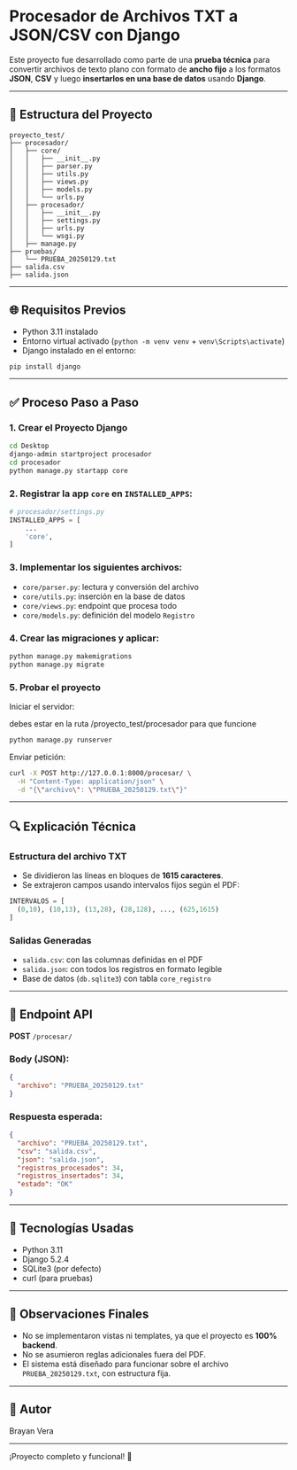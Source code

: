 # Procesador de Archivos TXT a JSON/CSV con Django

Este proyecto fue desarrollado como parte de una **prueba técnica** para convertir archivos de texto plano con formato de **ancho fijo** a los formatos **JSON**, **CSV** y luego **insertarlos en una base de datos** usando **Django**.

---

## 📂 Estructura del Proyecto

```
proyecto_test/
├── procesador/
│   ├── core/
│   │   ├── __init__.py
│   │   ├── parser.py
│   │   ├── utils.py
│   │   ├── views.py
│   │   ├── models.py
│   │   └── urls.py
│   ├── procesador/
│   │   ├── __init__.py
│   │   ├── settings.py
│   │   ├── urls.py
│   │   └── wsgi.py
│   ├── manage.py
├── pruebas/
│   └── PRUEBA_20250129.txt
├── salida.csv
├── salida.json
```

---

## 🌐 Requisitos Previos

- Python 3.11 instalado
- Entorno virtual activado (`python -m venv venv` + `venv\Scripts\activate`)
- Django instalado en el entorno:

```bash
pip install django
```

---

## ✅ Proceso Paso a Paso

### 1. Crear el Proyecto Django

```bash
cd Desktop
django-admin startproject procesador
cd procesador
python manage.py startapp core
```

### 2. Registrar la app `core` en `INSTALLED_APPS`:

```python
# procesador/settings.py
INSTALLED_APPS = [
    ...
    'core',
]
```

### 3. Implementar los siguientes archivos:

- `core/parser.py`: lectura y conversión del archivo
- `core/utils.py`: inserción en la base de datos
- `core/views.py`: endpoint que procesa todo
- `core/models.py`: definición del modelo `Registro`

### 4. Crear las migraciones y aplicar:

```bash
python manage.py makemigrations
python manage.py migrate
```

### 5. Probar el proyecto

Iniciar el servidor:

debes estar en la ruta /proyecto_test/procesador para que funcione

```bash
python manage.py runserver
```

Enviar petición:

```bash
curl -X POST http://127.0.0.1:8000/procesar/ \
  -H "Content-Type: application/json" \
  -d "{\"archivo\": \"PRUEBA_20250129.txt\"}"
```

---

## 🔍 Explicación Técnica

### Estructura del archivo TXT

- Se dividieron las líneas en bloques de **1615 caracteres**.
- Se extrajeron campos usando intervalos fijos según el PDF:

```python
INTERVALOS = [
  (0,10), (10,13), (13,28), (28,128), ..., (625,1615)
]
```

### Salidas Generadas

- `salida.csv`: con las columnas definidas en el PDF
- `salida.json`: con todos los registros en formato legible
- Base de datos (`db.sqlite3`) con tabla `core_registro`

---

## 🚀 Endpoint API

**POST** `/procesar/`

### Body (JSON):

```json
{
  "archivo": "PRUEBA_20250129.txt"
}
```

### Respuesta esperada:

```json
{
  "archivo": "PRUEBA_20250129.txt",
  "csv": "salida.csv",
  "json": "salida.json",
  "registros_procesados": 34,
  "registros_insertados": 34,
  "estado": "OK"
}
```

---

## 🔧 Tecnologías Usadas

- Python 3.11
- Django 5.2.4
- SQLite3 (por defecto)
- curl (para pruebas)

---

## 🔗 Observaciones Finales

- No se implementaron vistas ni templates, ya que el proyecto es **100% backend**.
- No se asumieron reglas adicionales fuera del PDF.
- El sistema está diseñado para funcionar sobre el archivo `PRUEBA_20250129.txt`, con estructura fija.

---

## 🚩 Autor

Brayan Vera

---

¡Proyecto completo y funcional! 🚀

